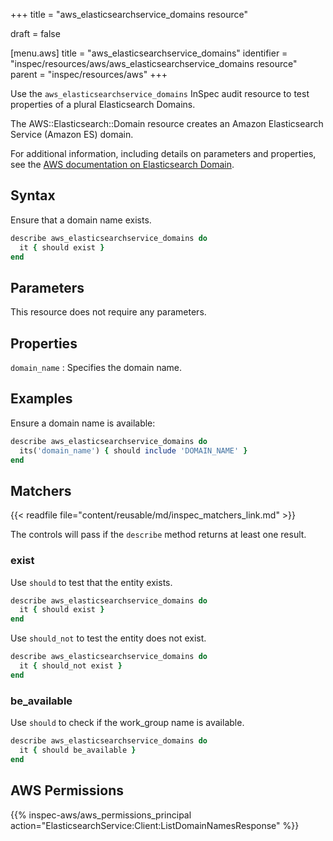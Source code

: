 +++
title = "aws_elasticsearchservice_domains resource"

draft = false


[menu.aws]
title = "aws_elasticsearchservice_domains"
identifier = "inspec/resources/aws/aws_elasticsearchservice_domains resource"
parent = "inspec/resources/aws"
+++

Use the `aws_elasticsearchservice_domains` InSpec audit resource to test properties of a plural Elasticsearch Domains.

The AWS::Elasticsearch::Domain resource creates an Amazon Elasticsearch Service (Amazon ES) domain.

For additional information, including details on parameters and properties, see the [AWS documentation on Elasticsearch Domain](https://docs.aws.amazon.com/AWSCloudFormation/latest/UserGuide/aws-resource-elasticsearch-domain.html).

## Syntax

Ensure that a domain name exists.

```ruby
describe aws_elasticsearchservice_domains do
  it { should exist }
end
```

## Parameters

This resource does not require any parameters.

## Properties

`domain_name`
: Specifies the domain name.

## Examples

Ensure a domain name is available:

```ruby
describe aws_elasticsearchservice_domains do
  its('domain_name') { should include 'DOMAIN_NAME' }
end
```

## Matchers

{{< readfile file="content/reusable/md/inspec_matchers_link.md" >}}

The controls will pass if the `describe` method returns at least one result.

### exist

Use `should` to test that the entity exists.

```ruby
describe aws_elasticsearchservice_domains do
  it { should exist }
end
```

Use `should_not` to test the entity does not exist.

```ruby
describe aws_elasticsearchservice_domains do
  it { should_not exist }
end
```

### be_available

Use `should` to check if the work_group name is available.

```ruby
describe aws_elasticsearchservice_domains do
  it { should be_available }
end
```

## AWS Permissions

{{% inspec-aws/aws_permissions_principal action="ElasticsearchService:Client:ListDomainNamesResponse" %}}

